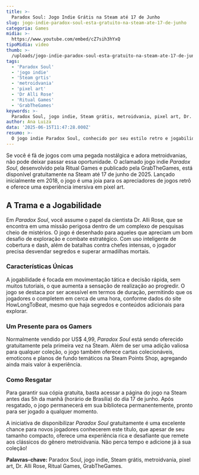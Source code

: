 ```yaml
---
title: >-
  Paradox Soul: Jogo Indie Grátis na Steam até 17 de Junho
slug: jogo-indie-paradox-soul-esta-gratuito-na-steam-ate-17-de-junho
categoria: Games
midia: >-
  https://www.youtube.com/embed/cZ7sih3hYxQ
tipoMidia: video
thumb: >-
  /uploads/jogo-indie-paradox-soul-esta-gratuito-na-steam-ate-17-de-junho-preview.jpg
tags:
  - 'Paradox Soul'
  - 'jogo indie'
  - 'Steam grtis'
  - 'metroidvania'
  - 'pixel art'
  - 'Dr Alli Rose'
  - 'Ritual Games'
  - 'GrabTheGames'
keywords: >-
  Paradox Soul, jogo indie, Steam grátis, metroidvania, pixel art, Dr. Alli Rose, Ritual Games, GrabTheGames
author: Ana Luiza
data: '2025-06-15T11:47:28.000Z'
resumo: >-
  O jogo indie Paradox Soul, conhecido por seu estilo retro e jogabilidade metroidvania, está disponível gratuitamente na Steam até 17 de junho de 2025. Não perca a chance de adicionar este título à sua coleção sem custo algum.
---
```


Se você é fã de jogos com uma pegada nostálgica e adora metroidvanias, não pode deixar passar essa oportunidade. O aclamado jogo indie _Paradox Soul_, desenvolvido pela Ritual Games e publicado pela GrabTheGames, está disponível gratuitamente na Steam até 17 de junho de 2025. Lançado inicialmente em 2018, o jogo é uma joia para os apreciadores de jogos retrô e oferece uma experiência imersiva em pixel art.

## A Trama e a Jogabilidade

Em _Paradox Soul_, você assume o papel da cientista Dr. Alli Rose, que se encontra em uma missão perigosa dentro de um complexo de pesquisas cheio de mistérios. O jogo é desenhado para aqueles que apreciam um bom desafio de exploração e combate estratégico. Com uso inteligente de cobertura e dash, além de batalhas contra chefes intensas, o jogador precisa desvendar segredos e superar armadilhas mortais.

### Características Únicas

A jogabilidade é focada em movimentação tática e decisão rápida, sem muitos tutoriais, o que aumenta a sensação de realização ao progredir. O jogo se destaca por ser acessível em termos de duração, permitindo que os jogadores o completem em cerca de uma hora, conforme dados do site HowLongToBeat, mesmo que haja segredos e conteúdos adicionais para explorar.

### Um Presente para os Gamers

Normalmente vendido por US$ 4,99, _Paradox Soul_ está sendo oferecido gratuitamente pela primeira vez na Steam. Além de ser uma adição valiosa para qualquer coleção, o jogo também oferece cartas colecionáveis, emoticons e planos de fundo temáticos na Steam Points Shop, agregando ainda mais valor à experiência.

### Como Resgatar

Para garantir sua cópia gratuita, basta acessar a página do jogo na Steam antes das 5h da manhã (horário de Brasília) do dia 17 de junho. Após resgatado, o jogo permanecerá em sua biblioteca permanentemente, pronto para ser jogado a qualquer momento.

A iniciativa de disponibilizar _Paradox Soul_ gratuitamente é uma excelente chance para novos jogadores conhecerem este título, que apesar de seu tamanho compacto, oferece uma experiência rica e desafiante que remete aos clássicos do gênero metroidvania. Não perca tempo e adicione já à sua coleção!

**Palavras-chave:** Paradox Soul, jogo indie, Steam grátis, metroidvania, pixel art, Dr. Alli Rose, Ritual Games, GrabTheGames.